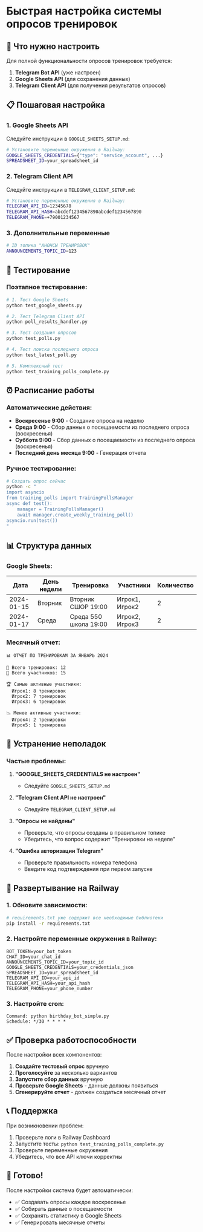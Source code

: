 # Быстрая настройка системы опросов тренировок

## 🎯 Что нужно настроить

Для полной функциональности опросов тренировок требуется:

1. **Telegram Bot API** (уже настроен)
2. **Google Sheets API** (для сохранения данных)
3. **Telegram Client API** (для получения результатов опросов)

## 📋 Пошаговая настройка

### 1. Google Sheets API

Следуйте инструкции в `GOOGLE_SHEETS_SETUP.md`:

```bash
# Установите переменные окружения в Railway:
GOOGLE_SHEETS_CREDENTIALS={"type": "service_account", ...}
SPREADSHEET_ID=your_spreadsheet_id
```

### 2. Telegram Client API

Следуйте инструкции в `TELEGRAM_CLIENT_SETUP.md`:

```bash
# Установите переменные окружения в Railway:
TELEGRAM_API_ID=12345678
TELEGRAM_API_HASH=abcdef1234567890abcdef1234567890
TELEGRAM_PHONE=+79001234567
```

### 3. Дополнительные переменные

```bash
# ID топика "АНОНСЫ ТРЕНИРОВОК"
ANNOUNCEMENTS_TOPIC_ID=123
```

## 🧪 Тестирование

### Поэтапное тестирование:

```bash
# 1. Тест Google Sheets
python test_google_sheets.py

# 2. Тест Telegram Client API
python poll_results_handler.py

# 3. Тест создания опросов
python test_polls.py

# 4. Тест поиска последнего опроса
python test_latest_poll.py

# 5. Комплексный тест
python test_training_polls_complete.py
```

## ⏰ Расписание работы

### Автоматические действия:

- **Воскресенье 9:00** - Создание опроса на неделю
- **Среда 9:00** - Сбор данных о посещаемости из последнего опроса (воскресенья)
- **Суббота 9:00** - Сбор данных о посещаемости из последнего опроса (воскресенья)
- **Последний день месяца 9:00** - Генерация отчета

### Ручное тестирование:

```bash
# Создать опрос сейчас
python -c "
import asyncio
from training_polls import TrainingPollsManager
async def test():
    manager = TrainingPollsManager()
    await manager.create_weekly_training_poll()
asyncio.run(test())
"
```

## 📊 Структура данных

### Google Sheets:

| Дата | День недели | Тренировка | Участники | Количество |
|------|-------------|------------|-----------|------------|
| 2024-01-15 | Вторник | Вторник СШОР 19:00 | Игрок1, Игрок2 | 2 |
| 2024-01-17 | Среда | Среда 550 школа 19:00 | Игрок2, Игрок3 | 2 |

### Месячный отчет:

```
📊 ОТЧЕТ ПО ТРЕНИРОВКАМ ЗА ЯНВАРЬ 2024

🏀 Всего тренировок: 12
👥 Всего участников: 15

🏆 Самые активные участники:
  Игрок1: 8 тренировок
  Игрок2: 7 тренировок
  Игрок3: 6 тренировок

📉 Менее активные участники:
  Игрок4: 2 тренировки
  Игрок5: 1 тренировка
```

## 🔧 Устранение неполадок

### Частые проблемы:

1. **"GOOGLE_SHEETS_CREDENTIALS не настроен"**
   - Следуйте `GOOGLE_SHEETS_SETUP.md`

2. **"Telegram Client API не настроен"**
   - Следуйте `TELEGRAM_CLIENT_SETUP.md`

3. **"Опросы не найдены"**
   - Проверьте, что опросы созданы в правильном топике
   - Убедитесь, что вопрос содержит "Тренировки на неделе"

4. **"Ошибка авторизации Telegram"**
   - Проверьте правильность номера телефона
   - Введите код подтверждения при первом запуске

## 🚀 Развертывание на Railway

### 1. Обновите зависимости:

```bash
# requirements.txt уже содержит все необходимые библиотеки
pip install -r requirements.txt
```

### 2. Настройте переменные окружения в Railway:

```
BOT_TOKEN=your_bot_token
CHAT_ID=your_chat_id
ANNOUNCEMENTS_TOPIC_ID=your_topic_id
GOOGLE_SHEETS_CREDENTIALS=your_credentials_json
SPREADSHEET_ID=your_spreadsheet_id
TELEGRAM_API_ID=your_api_id
TELEGRAM_API_HASH=your_api_hash
TELEGRAM_PHONE=your_phone_number
```

### 3. Настройте cron:

```
Command: python birthday_bot_simple.py
Schedule: */30 * * * *
```

## ✅ Проверка работоспособности

После настройки всех компонентов:

1. **Создайте тестовый опрос** вручную
2. **Проголосуйте** за несколько вариантов
3. **Запустите сбор данных** вручную
4. **Проверьте Google Sheets** - данные должны появиться
5. **Сгенерируйте отчет** - должен создаться месячный отчет

## 📞 Поддержка

При возникновении проблем:

1. Проверьте логи в Railway Dashboard
2. Запустите тесты: `python test_training_polls_complete.py`
3. Проверьте переменные окружения
4. Убедитесь, что все API ключи корректны

## 🎉 Готово!

После настройки система будет автоматически:

- ✅ Создавать опросы каждое воскресенье
- ✅ Собирать данные о посещаемости
- ✅ Сохранять статистику в Google Sheets
- ✅ Генерировать месячные отчеты
